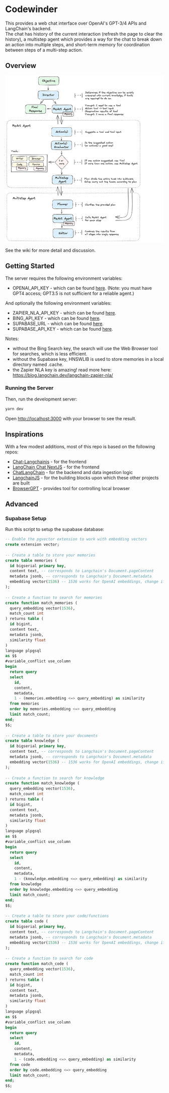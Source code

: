 # Codewinder
This provides a web chat interface over OpenAI's GPT-3/4 APIs and LangChain's backend.  
The chat has history of the current interaction (refresh the page to clear the history),
a multistep agent which provides a way for the chat to break down an action into multiple steps,
and short-term memory for coordination between steps of a multi-step action.

## Overview
![codewinder overview.png](./lib/intelligence/react/codewinder-overview.png)

See the wiki for more detail and discussion.

## Getting Started

The server requires the following environment variables:
- OPENAI_API_KEY - which can be found [here](https://platform.openai.com/account/api-keys).
  (Note: you must have GPT4 access; GPT3.5 is not sufficient for a reliable agent.)

And optionally the following environment variables:
- ZAPIER_NLA_API_KEY - which can be found [here](https://nla.zapier.com/docs/).
- BING_API_KEY - which can be found [here](https://azure.microsoft.com/en-us/services/cognitive-services/bing-web-search-api/).
- SUPABASE_URL - which can be found [here](https://app.supabase.io/).
- SUPABASE_API_KEY - which can be found [here](https://app.supabase.io/).

Notes: 
* without the Bing Search key, the search will use the Web Browser tool for searches, which is less efficient.
* without the Supabase key, HNSWLIB is used to store memories in a local directory named .cache.
* the Zapier NLA key is amazing! read more here: https://blog.langchain.dev/langchain-zapier-nla/

### Running the Server

Then, run the development server:

```bash
yarn dev
```

Open [http://localhost:3000](http://localhost:3000) with your browser to see the result.

## Inspirations

With a few modest additions, most of this repo is based on the following repos:

- [Chat-Langchainjs](https://github.com/sullivan-sean/chat-langchainjs) - for the frontend
- [LangChain Chat NextJS](https://github.com/zahidkhawaja/langchain-chat-nextjs) - for the frontend
- [ChatLangChain](https://github.com/hwchase17/chat-langchain) - for the backend and data ingestion logic
- [LangchainJS](https://github.com/hwchase17/langchainjs) - for the building blocks upon which these other projects are built
- [BrowserGPT](https://github.com/mayt/BrowserGPT) - provides tool for controlling local browser

## Advanced
### Supabase Setup

Run this script to setup the supabase database:

```sql
-- Enable the pgvector extension to work with embedding vectors
create extension vector;

-- Create a table to store your memories
create table memories (
  id bigserial primary key,
  content text, -- corresponds to Langchain's Document.pageContent
  metadata jsonb, -- corresponds to Langchain's Document.metadata
  embedding vector(1536) -- 1536 works for OpenAI embeddings, change if needed
);

-- Create a function to search for memories
create function match_memories (
  query_embedding vector(1536),
  match_count int
) returns table (
  id bigint,
  content text,
  metadata jsonb,
  similarity float
)
language plpgsql
as $$
#variable_conflict use_column
begin
  return query
  select
    id,
    content,
    metadata,
    1 - (memories.embedding <=> query_embedding) as similarity
  from memories
  order by memories.embedding <=> query_embedding
  limit match_count;
end;
$$;

-- Create a table to store your documents
create table knowledge (
  id bigserial primary key,
  content text, -- corresponds to Langchain's Document.pageContent
  metadata jsonb, -- corresponds to Langchain's Document.metadata
  embedding vector(1536) -- 1536 works for OpenAI embeddings, change if needed
);

-- Create a function to search for knowledge
create function match_knowledge (
  query_embedding vector(1536),
  match_count int
) returns table (
  id bigint,
  content text,
  metadata jsonb,
  similarity float
)
language plpgsql
as $$
#variable_conflict use_column
begin
  return query
  select
    id,
    content,
    metadata,
    1 - (knowledge.embedding <=> query_embedding) as similarity
  from knowledge
  order by knowledge.embedding <=> query_embedding
  limit match_count;
end;
$$;

-- Create a table to store your code/functions
create table code (
  id bigserial primary key,
  content text, -- corresponds to Langchain's Document.pageContent
  metadata jsonb, -- corresponds to Langchain's Document.metadata
  embedding vector(1536) -- 1536 works for OpenAI embeddings, change if needed
);

-- Create a function to search for code
create function match_code (
  query_embedding vector(1536),
  match_count int
) returns table (
  id bigint,
  content text,
  metadata jsonb,
  similarity float
)
language plpgsql
as $$
#variable_conflict use_column
begin
  return query
  select
    id,
    content,
    metadata,
    1 - (code.embedding <=> query_embedding) as similarity
  from code
  order by code.embedding <=> query_embedding
  limit match_count;
end;
$$;
